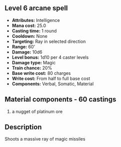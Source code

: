 ## Level 6 arcane spell
- **Attributes:** Intelligence
- **Mana cost:** 25.0
- **Casting time:** 1 round
- **Cooldown:** None
- **Targeting:** Ray in selected direction
- **Range:** 60'
- **Damage:** 10d6
- **Level bonus:** 1d10 per 4 caster levels
- **Damage type:** Magic
- **Train chance:** 20%
- **Base write cost:** 80 charges
- **Write cost:** From half to full base cost
- **Components:** Verbal, Somatic, Material
## Material components - 60 castings
1. a nugget of platinum ore
## Description
Shoots a massive ray of magic missiles
